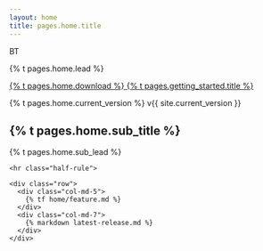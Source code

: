 ```yaml
---
layout: home
title: pages.home.title
---
```


<main class="bs-docs-masthead" id="content" role="main">
  <div class="container">
    <span class="bs-docs-booticon bs-docs-booticon-lg bs-docs-booticon-outline">BT</span>
    <p class="lead">{% t pages.home.lead %}</p>
    <p class="lead">
      <a href="https://github.com/wenzhixin/bootstrap-table" class="btn btn-outline-inverse btn-lg">
        {% t pages.home.download %}
      </a>
      <a href="getting-started" class="btn btn-outline-inverse btn-lg">
        {% t pages.getting_started.title %}
      </a>
    </p>
    <p class="version">{% t pages.home.current_version %} v{{ site.current_version }}</p>
  </div>
</main>

<div class="bs-docs-featurette">
  <div class="container">
    <h2 class="bs-docs-featurette-title">{% t pages.home.sub_title %}</h2>
    <p class="lead">{% t pages.home.sub_lead %}</p>

    <hr class="half-rule">

    <div class="row">
      <div class="col-md-5">
        {% tf home/feature.md %}
      </div>
      <div class="col-md-7">
        {% markdown latest-release.md %}
      </div>
    </div>
  </div>
</div>
